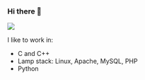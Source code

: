 ### Hi there 👋
<img src="https://github-readme-stats.vercel.app/api/top-langs/?username=voyager19878"/>

I like to work in:
* C and C++
* Lamp stack: Linux, Apache, MySQL, PHP
* Python


<!--
**t-whiteley/t-whiteley** is a ✨ _special_ ✨ repository because its `README.md` (this file) appears on your GitHub profile.

Here are some ideas to get you started:

- 🔭 I’m currently working on ...
- 🌱 I’m currently learning ...
- 👯 I’m looking to collaborate on ...
- 🤔 I’m looking for help with ...
- 💬 Ask me about ...
- 📫 How to reach me: ...
- 😄 Pronouns: ...
- ⚡ Fun fact: ...
-->
